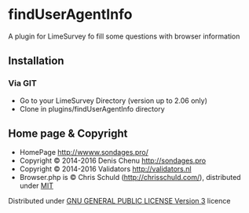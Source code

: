 findUserAgentInfo
==================

A plugin for LimeSurvey fo fill some questions with browser information

## Installation

### Via GIT
- Go to your LimeSurvey Directory (version up to 2.06 only)
- Clone in plugins/findUserAgentInfo directory

## Home page & Copyright
- HomePage <http://wwww.sondages.pro/>
- Copyright © 2014-2016 Denis Chenu <http://sondages.pro>
- Copyright © 2014-2016 Validators <http://validators.nl>
- Browser.php is © Chris Schuld (http://chrisschuld.com/), distributed under [MIT](https://github.com/cbschuld/Browser.php/blob/master/LICENSE.md)

Distributed under [GNU GENERAL PUBLIC LICENSE Version 3](http://www.gnu.org/licenses/gpl.txt) licence
